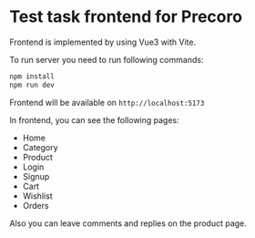 # Test task frontend for Precoro

Frontend is implemented by using Vue3 with Vite. 


To run server you need to run following commands:
```sh
npm install
npm run dev
```

Frontend will be available on `http://localhost:5173`

In frontend, you can see the following pages:
- Home
- Category
- Product
- Login
- Signup
- Cart
- Wishlist
- Orders

Also you can leave comments and replies on the product page.